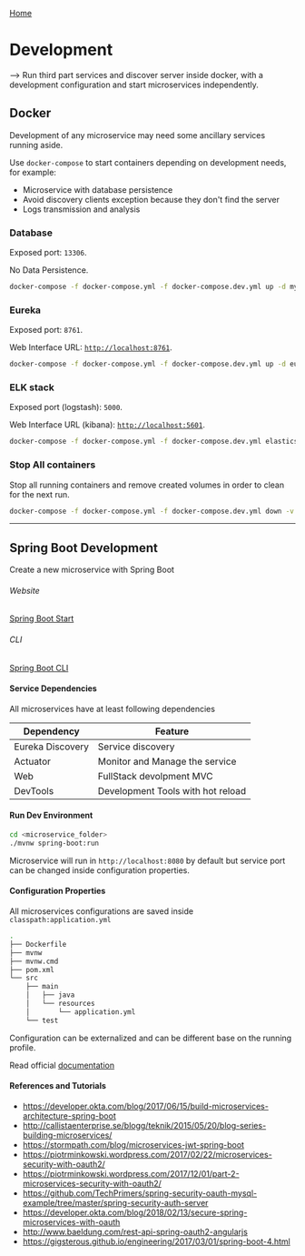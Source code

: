 [Home](../../README.md)

# Development

--> Run third part services and discover server inside docker, with a development configuration and start microservices independently.

## Docker

Development of any microservice may need some ancillary services running aside.

Use `docker-compose` to start containers depending on development needs, for example:

* Microservice with database persistence
* Avoid discovery clients exception because they don't find the server
* Logs transmission and analysis

### Database

Exposed port: `13306`.

No Data Persistence.

```bash
docker-compose -f docker-compose.yml -f docker-compose.dev.yml up -d mysql
```

### Eureka

Exposed port: `8761`.

Web Interface URL: [`http://localhost:8761`](http://localhost:8761).

```bash
docker-compose -f docker-compose.yml -f docker-compose.dev.yml up -d eureka
```

### ELK stack

Exposed port (logstash): `5000`.

Web Interface URL (kibana): [`http://localhost:5601`](http://localhost:5601).

```bash
docker-compose -f docker-compose.yml -f docker-compose.dev.yml elasticsearch logstash kibana
```

### Stop All containers

Stop all running containers and remove created volumes in order to clean for the next run.

```bash
docker-compose -f docker-compose.yml -f docker-compose.dev.yml down -v
```

---

## Spring Boot Development

Create a new microservice with Spring Boot

###### Website

[Spring Boot Start](https://start.spring.io)

###### CLI

[Spring Boot CLI](https://docs.spring.io/spring-boot/docs/current/reference/html/cli.html)

#### Service Dependencies

All microservices have at least following dependencies

| Dependency       | Feature                           |
| ---------------- | --------------------------------- |
| Eureka Discovery | Service discovery                 |
| Actuator         | Monitor and Manage the service    |
| Web              | FullStack devolpment MVC          |
| DevTools         | Development Tools with hot reload |

#### Run Dev Environment

```bash
cd <microservice_folder>
./mvnw spring-boot:run
```

Microservice will run in `http://localhost:8080` by default but service port can be changed inside configuration properties.

#### Configuration Properties

All microservices configurations are saved inside `classpath:application.yml`

```bash
.
├── Dockerfile
├── mvnw
├── mvnw.cmd
├── pom.xml
└── src
    ├── main
    │   ├── java
    │   └── resources
    │       └── application.yml
    └── test
```

Configuration can be externalized and can be different base on the running profile.

Read official [documentation](https://docs.spring.io/spring-boot/docs/current/reference/html/boot-features-external-config.html)

#### References and Tutorials

* https://developer.okta.com/blog/2017/06/15/build-microservices-architecture-spring-boot
* http://callistaenterprise.se/blogg/teknik/2015/05/20/blog-series-building-microservices/
* https://stormpath.com/blog/microservices-jwt-spring-boot
* https://piotrminkowski.wordpress.com/2017/02/22/microservices-security-with-oauth2/
* https://piotrminkowski.wordpress.com/2017/12/01/part-2-microservices-security-with-oauth2/
* https://github.com/TechPrimers/spring-security-oauth-mysql-example/tree/master/spring-security-auth-server
* https://developer.okta.com/blog/2018/02/13/secure-spring-microservices-with-oauth
* http://www.baeldung.com/rest-api-spring-oauth2-angularjs
* https://gigsterous.github.io/engineering/2017/03/01/spring-boot-4.html